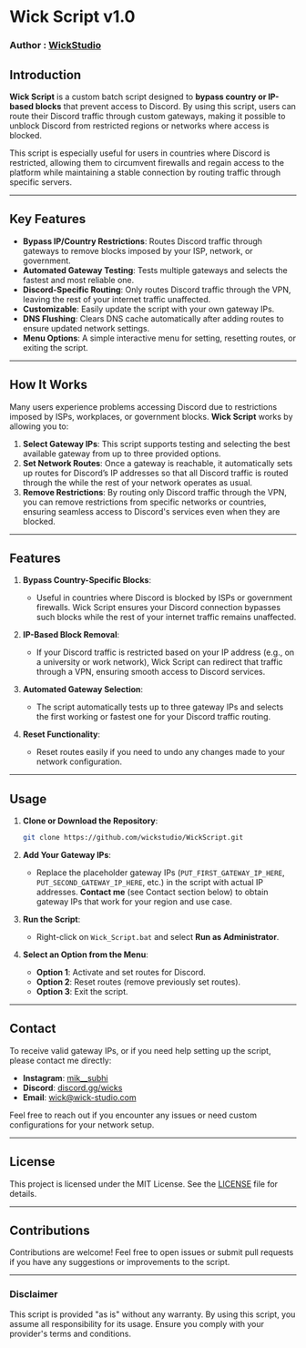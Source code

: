 # Wick Script v1.0

### Author : [WickStudio](https://github.com/wickstudio)

## Introduction

**Wick Script** is a custom batch script designed to **bypass country or IP-based blocks** that prevent access to Discord. By using this script, users can route their Discord traffic through custom gateways, making it possible to unblock Discord from restricted regions or networks where access is blocked.

This script is especially useful for users in countries where Discord is restricted, allowing them to circumvent firewalls and regain access to the platform while maintaining a stable connection by routing traffic through specific servers.

---

## Key Features

- **Bypass IP/Country Restrictions**: Routes Discord traffic through gateways to remove blocks imposed by your ISP, network, or government.
- **Automated Gateway Testing**: Tests multiple gateways and selects the fastest and most reliable one.
- **Discord-Specific Routing**: Only routes Discord traffic through the VPN, leaving the rest of your internet traffic unaffected.
- **Customizable**: Easily update the script with your own gateway IPs.
- **DNS Flushing**: Clears DNS cache automatically after adding routes to ensure updated network settings.
- **Menu Options**: A simple interactive menu for setting, resetting routes, or exiting the script.

---

## How It Works

Many users experience problems accessing Discord due to restrictions imposed by ISPs, workplaces, or government blocks. **Wick Script** works by allowing you to:

1. **Select Gateway IPs**: This script supports testing and selecting the best available gateway from up to three provided options.
2. **Set Network Routes**: Once a gateway is reachable, it automatically sets up routes for Discord’s IP addresses so that all Discord traffic is routed through the while the rest of your network operates as usual.
3. **Remove Restrictions**: By routing only Discord traffic through the VPN, you can remove restrictions from specific networks or countries, ensuring seamless access to Discord's services even when they are blocked.

---

## Features

1. **Bypass Country-Specific Blocks**:
   - Useful in countries where Discord is blocked by ISPs or government firewalls. Wick Script ensures your Discord connection bypasses such blocks while the rest of your internet traffic remains unaffected.
  
2. **IP-Based Block Removal**:
   - If your Discord traffic is restricted based on your IP address (e.g., on a university or work network), Wick Script can redirect that traffic through a VPN, ensuring smooth access to Discord services.

3. **Automated Gateway Selection**:
   - The script automatically tests up to three gateway IPs and selects the first working or fastest one for your Discord traffic routing.

4. **Reset Functionality**:
   - Reset routes easily if you need to undo any changes made to your network configuration.

---

## Usage

1. **Clone or Download the Repository**:
   ```bash
   git clone https://github.com/wickstudio/WickScript.git
   ```

2. **Add Your Gateway IPs**:
   - Replace the placeholder gateway IPs (`PUT_FIRST_GATEWAY_IP_HERE`, `PUT_SECOND_GATEWAY_IP_HERE`, etc.) in the script with actual IP addresses. **Contact me** (see Contact section below) to obtain gateway IPs that work for your region and use case.

3. **Run the Script**:
   - Right-click on `Wick_Script.bat` and select **Run as Administrator**.

4. **Select an Option from the Menu**:
   - **Option 1**: Activate and set routes for Discord.
   - **Option 2**: Reset routes (remove previously set routes).
   - **Option 3**: Exit the script.

---

## Contact

To receive valid gateway IPs, or if you need help setting up the script, please contact me directly:

- **Instagram**: [mik__subhi](https://www.instagram.com/mik__subhi/)
- **Discord**: [discord.gg/wicks](https://discord.gg/wicks)
- **Email**: [wick@wick-studio.com](mailto:wick@wick-studio.com)

Feel free to reach out if you encounter any issues or need custom configurations for your network setup.

---

## License

This project is licensed under the MIT License. See the [LICENSE](LICENSE) file for details.

---

## Contributions

Contributions are welcome! Feel free to open issues or submit pull requests if you have any suggestions or improvements to the script.

---

### Disclaimer

This script is provided "as is" without any warranty. By using this script, you assume all responsibility for its usage. Ensure you comply with your provider's terms and conditions.